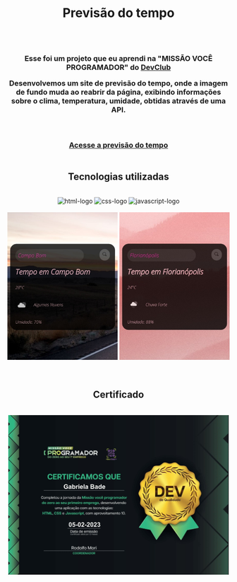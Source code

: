 <div align="center">

<H1>Previsão do tempo</h1>
<br>
<br>
<h3>Esse foi um projeto que eu aprendi na "MISSÃO VOCÊ PROGRAMADOR" do <a href="https://rodolfomori.com.br/devclub">DevClub</a>
<p>Desenvolvemos um site de previsão do tempo, onde a imagem de fundo muda ao reabrir da página, exibindo informações sobre o clima, temperatura, umidade, obtidas através de uma API.</p>
<br>
<h3><a href="https://lnkd.in/d95jQQH2">Acesse a previsão do tempo</a>
<br>
<br>
<h2> Tecnologias utilizadas</h2>
<br>
 <img src="https://img.shields.io/badge/HTML5-E34F26?style=for-the-badge&logo=html5&logoColor=white" alt="html-logo"/>
 <img src="https://img.shields.io/badge/CSS3-1572B6?style=for-the-badge&logo=css3&logoColor=white" alt="css-logo"/>
 <img src="https://img.shields.io/badge/JavaScript-F7DF1E?style=for-the-badge&logo=javascript&logoColor=black" alt="javascript-logo">
<br>
<br>
<img src="https://github.com/gabrielabade/previsao_do_tempo/blob/main/img/clima-campo-bom.jpg?raw=true" alt="clima-campo-bom" width="250px"/>
<img src="https://github.com/gabrielabade/previsao_do_tempo/blob/main/img/clima-florianopolis.jpg?raw=true" alt="clima-floripa" width="250px"/>
<br>
<br>
<br>
<H2>Certificado</h2>
<br>
<img src="https://github.com/gabrielabade/previsao_do_tempo/blob/main/img/certificado-missao-voce-programador.jpg?raw=true" alt="certificado" width="500px"/>

</div>
